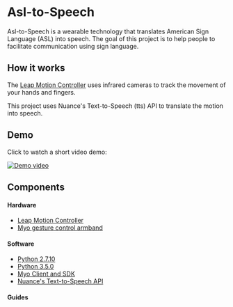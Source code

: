 # Asl-to-Speech

Asl-to-Speech is a wearable technology that translates American Sign Language (ASL) into speech. The goal of this project is to help people to facilitate communication using sign language.

## How it works

The [Leap Motion Controller](https://www.leapmotion.com/) uses infrared cameras to track the movement of your hands and fingers.

This project uses Nuance's Text-to-Speech (tts) API to translate the motion into speech.

## Demo

Click to watch a short video demo:

[![Demo video](https://i.ytimg.com/vi_webp/cIiL2D15OzA/mqdefault.webp)](https://www.youtube.com/watch?v=cIiL2D15OzA)

## Components

#### Hardware

* [Leap Motion Controller](https://www.leapmotion.com/)
* [Myo gesture control armband](https://myo.com)

#### Software

* [Python 2.7.10](https://www.python.org/downloads/)
* [Python 3.5.0](https://www.python.org/downloads/)
* [Myo Client and SDK](https://developer.thalmic.com/downloads)
* [Nuance's Text-to-Speech API](https://developer.nuance.com/public/index.php?task=account)

#### Guides



